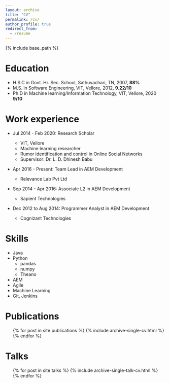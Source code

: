 ```yaml
---
layout: archive
title: "CV"
permalink: /cv/
author_profile: true
redirect_from:
  - /resume
---
```


{% include base_path %}

Education
======
* H.S.C in Govt. Hr. Sec. School, Sathuvachari, TN, 2007, **88%**
* M.S. in Software Engineering, VIT, Vellore, 2012, **9.22/10**
* Ph.D in Machine learning/Information Technology, VIT, Vellore, 2020 **9/10**

Work experience
======
* Jul 2014 - Feb 2020: Research Scholar
  * VIT, Vellore
  * Machine learning researcher
  * Rumor identification and control in Online Social Networks
  * Supervisor: Dr. L. D. Dhinesh Babu

* Apr 2016 - Present: Team Lead in AEM Development
  * Relevance Lab Pvt Ltd

* Sep 2014 - Apr 2016: Associate L2 in AEM Development
  * Sapient Technologies

* Dec 2012 to Aug 2014: Programmer Analyst in AEM Development
  * Cognizant Technologies
  
Skills
======
* Java
* Python
  * pandas
  * numpy
  * Theano
* AEM
* Agile
* Machine Learning
* Git, Jenkins

Publications
======
  <ul>{% for post in site.publications %}
    {% include archive-single-cv.html %}
  {% endfor %}</ul>
  
Talks
======
  <ul>{% for post in site.talks %}
    {% include archive-single-talk-cv.html %}
  {% endfor %}</ul>
  


